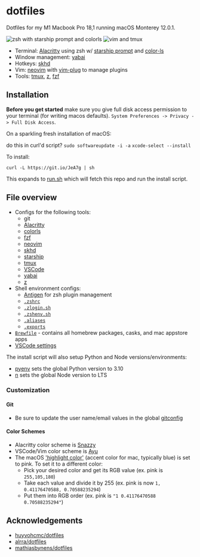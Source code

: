 # dotfiles

Dotfiles for my M1 Macbook Pro 18,1 running macOS Monterey 12.0.1.

![zsh with starship prompt and colorls](https://user-images.githubusercontent.com/15176096/71632895-ff0d0980-2bde-11ea-966f-65e5d564361f.png)
![vim and tmux](https://user-images.githubusercontent.com/15176096/71633424-2f09dc00-2be2-11ea-9c15-a4f492b7ea68.png)

- Terminal: [Alacritty](https://github.com/jwilm/alacritty) using zsh w/ [starship prompt](https://starship.rs/) and [color-ls](https://github.com/athityakumar/colorls)
- Window management: [yabai](https://github.com/koekeishiya/yabai)
- Hotkeys: [skhd](https://github.com/koekeishiya/skhd)
- Vim: [neovim](https://neovim.io/) with [vim-plug](https://github.com/junegunn/vim-plug) to manage plugins
- Tools: [tmux](https://github.com/tmux/tmux), [z](https://github.com/rupa/z), [fzf](https://github.com/junegunn/fzf)

## Installation

**Before you get started** make sure you give full disk access permission to your terminal (for writing macos defaults). `System Preferences -> Privacy -> Full Disk Access`.

On a sparkling fresh installation of macOS:

do this in curl'd script?
`sudo softwareupdate -i -a`
`xcode-select --install`

To install:

`curl -L https://git.io/JeA7g | sh`

This expands to [run.sh](https://github.com/gretzky/dotfiles/blob/master/run.sh) which will fetch this repo and run the install script.

## File overview

- Configs for the following tools:
  - git
  - [Alacritty](./alacritty)
  - [colorls](./colorls)
  - [fzf](./fzf)
  - [neovim](./nvim)
  - [skhd](./skhd)
  - [starship](./starship)
  - [tmux](./tmux)
  - [VSCode](./vscode)
  - [yabai](./yabai)
  - [z](./z)
- Shell environment configs:
  - [Antigen](https://github.com/zsh-users/antigen) for zsh plugin management
  - [`.zshrc`](./zsh/.zshrc)
  - [`.zlogin.sh`](./zsh/.zlogin.sh)
  - [`.zshenv.sh`](./zsh/.zshenv.sh)
  - [`.aliases`](./zsh/.aliases)
  - [`.exports`](./zsh/.exports)
- [`Brewfile`](./Brewfile) - contains all homebrew packages, casks, and mac appstore apps
- [VSCode settings](./vscode/settings.json)

The install script will also setup Python and Node versions/environments:

- [pyenv](https://github.com/pyenv/pyenv) sets the global Python version to 3.10
- [n](https://github.com/tj/n) sets the global Node version to LTS

### Customization

#### Git

- Be sure to update the user name/email values in the global [gitconfig](./git/.gitconfig)

#### Color Schemes

- Alacritty color scheme is [Snazzy](https://github.com/sindresorhus/terminal-snazzy)
- VSCode/Vim color scheme is [Ayu](https://github.com/dempfi/ayu)
- The macOS ['highlight color'](https://github.com/gretzky/dotfiles/blob/main/macos/.macos#L22-L23) (accent color for mac, typically blue) is set to pink. To set it to a different color:
  - Pick your desired color and get its RGB value (ex. pink is `255,105,180`)
  - Take each value and divide it by 255 (ex. pink is now `1, 0.41176470588, 0.70588235294`)
  - Put them into RGB order (ex. pink is `"1 0.41176470588 0.70588235294"`)

## Acknowledgements

- [huyvohcmc/dotfiles](https://github.com/huyvohcmc/dotfiles)
- [alrra/dotfiles](https://github.com/alrra/dotfiles)
- [mathiasbynens/dotfiles](https://github.com/mathiasbynens/dotfiles)
